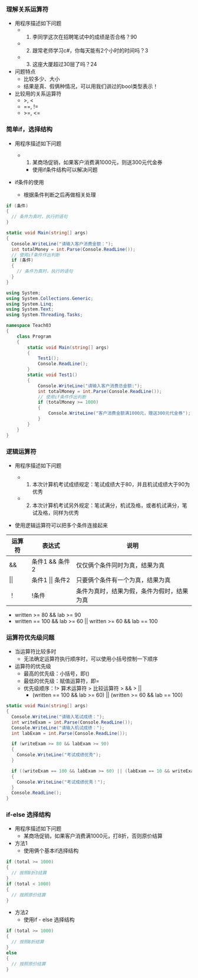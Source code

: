 ### 理解关系运算符
- 用程序描述如下问题
  - 1. 李同学这次在招聘笔试中的成绩是否合格？90
  - 2. 跟常老师学习c#，你每天能有2个小时的时间吗？3
  - 3. 这座大厦超过30层了吗？24
- 问题特点
  - 比较多少、大小
  - 结果是真、假俩种情况，可以用我们讲过的bool类型表示！
- 比较用的关系运算符
  - \>, \<
  - ==, !=
  - \>=, \<=

### 简单if，选择结构
- 用程序描述如下问题
  - 1. 某商场促销，如果客户消费满1000元，则送300元代金券
    - 使用if条件结构可以解决问题

- if条件的使用
  - 根据条件判断之后再做相关处理

``` c#
if (条件) 
{
  // 条件为真时，执行的语句
}
```
``` c#
static void Main(string[] args)
{
  Console.WriteLine("请输入客户消费金额：");
  int totalMoney = int.Parse(Console.ReadLine());
  // 使用if条件作出判断
  if (条件) 
  {
    // 条件为真时，执行的语句
  }
}
```
``` c#
using System;
using System.Collections.Generic;
using System.Linq;
using System.Text;
using System.Threading.Tasks;

namespace Teach03
{
    class Program
    {
        static void Main(string[] args)
        {
            Test1();
            Console.ReadLine();
        }
        static void Test1()
        {
            Console.WriteLine("请输入客户消费总金额:");
            int totalMoney = int.Parse(Console.ReadLine());
            // 使用if条件作出判断
            if (totalMoney >= 1000)
            {
                Console.WriteLine("客户消费金额满1000元，赠送300元代金券");
            }
        }
    }
}
```

### 逻辑运算符
- 用程序描述如下问题
  - 1. 本次计算机考试成绩规定：笔试成绩大于80，并且机试成绩大于90为优秀
  - 2. 本次计算机考试另外规定：笔试满分，机试及格，或者机试满分，笔试及格，同样为优秀
 
- 使用逻辑运算符可以把多个条件连接起来

|运算符|表达式|说明|
|----|----|----|
|&& | 条件1 && 条件2| 仅仅俩个条件同时为真，结果为真|
|\|\||条件1 \|\| 条件2 | 只要俩个条件有一个为真，结果为真|
|！|!条件|条件为真时，结果为假，条件为假时，结果为真|

- written >= 80 && lab >= 90
- written == 100 && lab >= 60 || written >= 60 && lab == 100

### 运算符优先级问题
- 当运算符比较多时
  - 无法确定运算符执行顺序时，可以使用小括号控制一下顺序
- 运算符的优先级
  - 最高的优先级：小括号，即()
  - 最低的优先级：赋值运算符，即=
  - 优先级顺序：!> 算术运算符 > 比较运算符 > && > ||
    - (written == 100 && lab >= 60) || (written >= 60 && lab == 100)

``` c#
static void Main(string[] args)
{
  Console.WriteLine("请输入笔试成绩：");
  int writeExam = int.Parse(Console.ReadLine());
  Console.WriteLine("请输入机试成绩：");
  int labExam = int.Parse(Console.ReadLine());

  if (writeExam >= 80 && labExam >= 90) 
  {
    Console.WriteLine("考试成绩优秀");
  }

  if ((writeExam == 100 && labExam >= 60) || (labExam == 10 && writeExam >= 60))
  {
    Console.WriteLine("考试成绩优秀！");
  }
  Console.ReadLine();
}
```

### if-else 选择结构
- 用程序描述如下问题
  - 某商场促销，如果客户消费满1000元，打8折，否则原价结算
- 方法1
  - 使用俩个基本if选择结构
``` c#
if (total >= 1000) 
{
  // 按照8折3结算
}
if (total < 1000)
{
  // 按照原价结算
}
```
- 方法2
  - 使用if - else 选择结构
``` c#
if (total >= 1000) 
{
  // 按照8折结算
}
else
{
  // 按照原价结算
}
```
